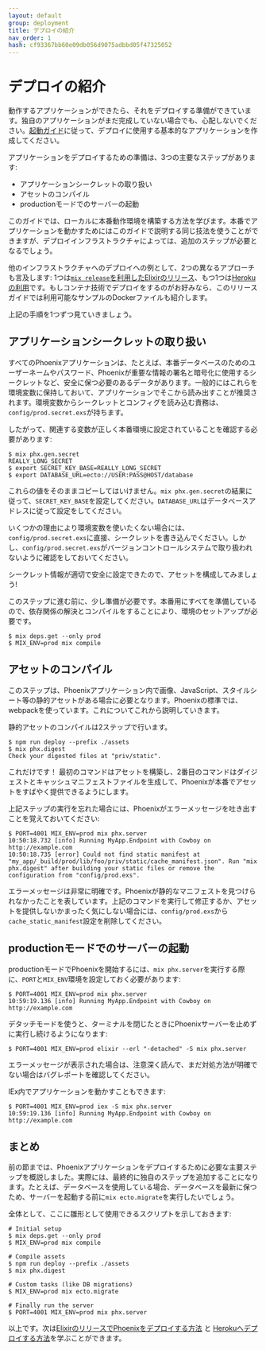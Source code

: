 ```yaml
---
layout: default
group: deployment
title: デプロイの紹介
nav_order: 1
hash: cf93367bb60e09db056d9075adbbd05f47325052
---
```

# デプロイの紹介

動作するアプリケーションができたら、それをデプロイする準備ができています。独自のアプリケーションがまだ完成していない場合でも、心配しないでください。[起動ガイド](./../up_and_running.html)に従って、デプロイに使用する基本的なアプリケーションを作成してください。

アプリケーションをデプロイするための準備は、3つの主要なステップがあります:

  * アプリケーションシークレットの取り扱い
  * アセットのコンパイル
  * productionモードでのサーバーの起動

このガイドでは、ローカルに本番動作環境を構築する方法を学びます。本番でアプリケーションを動かすためにはこのガイドで説明する同じ技法を使うことができますが、デプロイインフラストラクチャによっては、追加のステップが必要となるでしょう。

他のインフラストラクチャへのデプロイへの例として、2つの異なるアプローチも言及します: 1つは[`mix release`を利用したElixirのリリース](releases.html)、もつ1つは[Herokuの利用](heroku.html)です。もしコンテナ技術でデプロイをするのがお好みなら、このリリースガイドでは利用可能なサンプルのDockerファイルも紹介します。

上記の手順を1つずつ見ていきましょう。

## アプリケーションシークレットの取り扱い

すべてのPhoenixアプリケーションは、たとえば、本番データベースのためのユーザーネームやパスワード、Phoenixが重要な情報の署名と暗号化に使用するシークレットなど、安全に保つ必要のあるデータがあります。一般的にはこれらを環境変数に保持しておいて、アプリケーションでそこから読み出すことが推奨されます。環境変数からシークレットとコンフィグを読み込む責務は、`config/prod.secret.exs`が持ちます。

したがって、関連する変数が正しく本番環境に設定されていることを確認する必要があります:

```console
$ mix phx.gen.secret
REALLY_LONG_SECRET
$ export SECRET_KEY_BASE=REALLY_LONG_SECRET
$ export DATABASE_URL=ecto://USER:PASS@HOST/database
```

これらの値をそのままコピーしてはいけません。`mix phx.gen.secret`の結果に従って、`SECRET_KEY_BASE`を設定してください。`DATABASE_URL`はデータベースアドレスに従って設定をしてください。

いくつかの理由により環境変数を使いたくない場合には、`config/prod.secret.exs`に直接、シークレットを書き込んでください。しかし、`config/prod.secret.exs`がバージョンコントロールシステムで取り扱われないように確認をしておいてください。

シークレット情報が適切で安全に設定できたので、アセットを構成してみましょう!

このステップに進む前に、少し準備が必要です。本番用にすべてを準備しているので、依存関係の解決とコンパイルをすることにより、環境のセットアップが必要です。

```console
$ mix deps.get --only prod
$ MIX_ENV=prod mix compile
```

## アセットのコンパイル

このステップは、Phoenixアプリケーション内で画像、JavaScript、スタイルシート等の静的アセットがある場合に必要となります。Phoenixの標準では、webpackを使っています。これについてこれから説明していきます。

静的アセットのコンパイルは2ステップで行います。

```console
$ npm run deploy --prefix ./assets
$ mix phx.digest
Check your digested files at "priv/static".
```

これだけです！ 最初のコマンドはアセットを構築し、2番目のコマンドはダイジェストとキャッシュマニフェストファイルを生成して、Phoenixが本番でアセットをすばやく提供できるようにします。

上記ステップの実行を忘れた場合には、Phoenixがエラーメッセージを吐き出すことを覚えておいてください:

```console
$ PORT=4001 MIX_ENV=prod mix phx.server
10:50:18.732 [info] Running MyApp.Endpoint with Cowboy on http://example.com
10:50:18.735 [error] Could not find static manifest at "my_app/_build/prod/lib/foo/priv/static/cache_manifest.json". Run "mix phx.digest" after building your static files or remove the configuration from "config/prod.exs".
```

エラーメッセージは非常に明確です。Phoenixが静的なマニフェストを見つけられなかったことを表しています。上記のコマンドを実行して修正するか、アセットを提供しないかまったく気にしない場合には、`config/prod.exs`から`cache_static_manifest`設定を削除してください。

## productionモードでのサーバーの起動

productionモードでPhoenixを開始するには、`mix phx.server`を実行する際に、`PORT`と`MIX_ENV`環境を設定しておく必要があります:

```console
$ PORT=4001 MIX_ENV=prod mix phx.server
10:59:19.136 [info] Running MyApp.Endpoint with Cowboy on http://example.com
```

デタッチモードを使うと、ターミナルを閉じたときにPhoenixサーバーを止めずに実行し続けるようになります:

```console
$ PORT=4001 MIX_ENV=prod elixir --erl "-detached" -S mix phx.server
```

エラーメッセージが表示された場合は、注意深く読んで、まだ対処方法が明確でない場合はバグレポートを確認してください。

IEx内でアプリケーションを動かすこともできます:

```console
$ PORT=4001 MIX_ENV=prod iex -S mix phx.server
10:59:19.136 [info] Running MyApp.Endpoint with Cowboy on http://example.com
```

## まとめ

前の節までは、Phoenixアプリケーションをデプロイするために必要な主要ステップを概説しました。実際には、最終的に独自のステップを追加することになります。たとえば、データベースを使用している場合、データベースを最新に保つため、サーバーを起動する前に`mix ecto.migrate`を実行したいでしょう。

全体として、ここに雛形として使用できるスクリプトを示しておきます:

```console
# Initial setup
$ mix deps.get --only prod
$ MIX_ENV=prod mix compile

# Compile assets
$ npm run deploy --prefix ./assets
$ mix phx.digest

# Custom tasks (like DB migrations)
$ MIX_ENV=prod mix ecto.migrate

# Finally run the server
$ PORT=4001 MIX_ENV=prod mix phx.server
```

以上です。次は[ElixirのリリースでPhoenixをデプロイする方法](releases.html) と [Herokuへデプロイする方法](heroku.html)を学ぶことができます。
